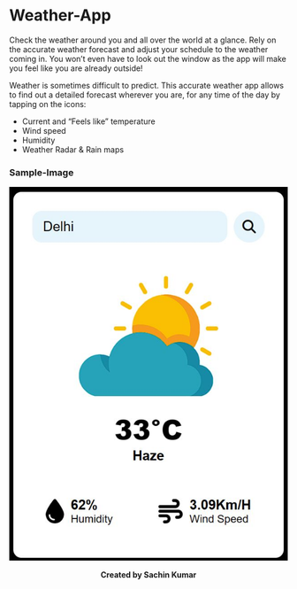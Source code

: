 # Weather-App
Check the weather around you and all over the world at a glance.
Rely on the accurate weather forecast and adjust your schedule to the weather coming in. You won’t even have to look out the window as the app will make you feel like you are already outside!

Weather is sometimes difficult to predict. This accurate weather app allows to find out a detailed forecast wherever you are, for any time of the day by tapping on the icons:
- Current and “Feels like” temperature
- Wind speed 
- Humidity
- Weather Radar & Rain maps

### Sample-Image
![Homepage](assets/sample.jpg)

<p align="center"><b>Created by Sachin Kumar</b></p>
